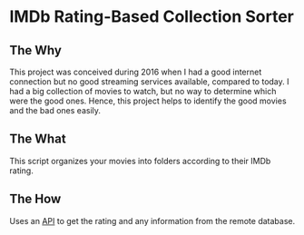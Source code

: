 # IMDb Rating-Based Collection Sorter

## The Why

This project was conceived during 2016 when I had a good internet connection but no good streaming services available, compared to today.
I had a big collection of movies to watch, but no way to determine which were the good ones.
Hence, this project helps to identify the good movies and the bad ones easily.

## The What

This script organizes your movies into folders according to their IMDb rating.

## The How

Uses an [API](https://www.omdbapi.com/) to get the rating and any information from the remote database.
